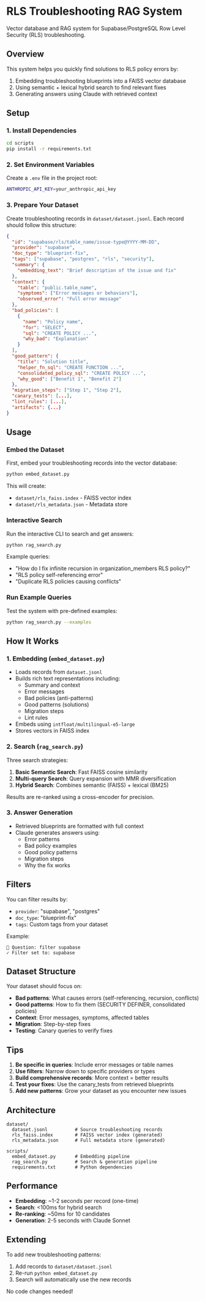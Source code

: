 # RLS Troubleshooting RAG System

Vector database and RAG system for Supabase/PostgreSQL Row Level Security (RLS) troubleshooting.

## Overview

This system helps you quickly find solutions to RLS policy errors by:

1. Embedding troubleshooting blueprints into a FAISS vector database
2. Using semantic + lexical hybrid search to find relevant fixes
3. Generating answers using Claude with retrieved context

## Setup

### 1. Install Dependencies

```bash
cd scripts
pip install -r requirements.txt
```

### 2. Set Environment Variables

Create a `.env` file in the project root:

```bash
ANTHROPIC_API_KEY=your_anthropic_api_key
```

### 3. Prepare Your Dataset

Create troubleshooting records in `dataset/dataset.jsonl`. Each record should follow this structure:

```json
{
  "id": "supabase/rls/table_name/issue-type@YYYY-MM-DD",
  "provider": "supabase",
  "doc_type": "blueprint-fix",
  "tags": ["supabase", "postgres", "rls", "security"],
  "summary": {
    "embedding_text": "Brief description of the issue and fix"
  },
  "context": {
    "table": "public.table_name",
    "symptoms": ["Error messages or behaviors"],
    "observed_error": "Full error message"
  },
  "bad_policies": [
    {
      "name": "Policy name",
      "for": "SELECT",
      "sql": "CREATE POLICY ...",
      "why_bad": "Explanation"
    }
  ],
  "good_pattern": {
    "title": "Solution title",
    "helper_fn_sql": "CREATE FUNCTION ...",
    "consolidated_policy_sql": "CREATE POLICY ...",
    "why_good": ["Benefit 1", "Benefit 2"]
  },
  "migration_steps": ["Step 1", "Step 2"],
  "canary_tests": [...],
  "lint_rules": [...],
  "artifacts": {...}
}
```

## Usage

### Embed the Dataset

First, embed your troubleshooting records into the vector database:

```bash
python embed_dataset.py
```

This will create:

- `dataset/rls_faiss.index` - FAISS vector index
- `dataset/rls_metadata.json` - Metadata store

### Interactive Search

Run the interactive CLI to search and get answers:

```bash
python rag_search.py
```

Example queries:

- "How do I fix infinite recursion in organization_members RLS policy?"
- "RLS policy self-referencing error"
- "Duplicate RLS policies causing conflicts"

### Run Example Queries

Test the system with pre-defined examples:

```bash
python rag_search.py --examples
```

## How It Works

### 1. Embedding (`embed_dataset.py`)

- Loads records from `dataset.jsonl`
- Builds rich text representations including:
  - Summary and context
  - Error messages
  - Bad policies (anti-patterns)
  - Good patterns (solutions)
  - Migration steps
  - Lint rules
- Embeds using `intfloat/multilingual-e5-large`
- Stores vectors in FAISS index

### 2. Search (`rag_search.py`)

Three search strategies:

1. **Basic Semantic Search**: Fast FAISS cosine similarity
2. **Multi-query Search**: Query expansion with MMR diversification
3. **Hybrid Search**: Combines semantic (FAISS) + lexical (BM25)

Results are re-ranked using a cross-encoder for precision.

### 3. Answer Generation

- Retrieved blueprints are formatted with full context
- Claude generates answers using:
  - Error patterns
  - Bad policy examples
  - Good policy patterns
  - Migration steps
  - Why the fix works

## Filters

You can filter results by:

- `provider`: "supabase", "postgres"
- `doc_type`: "blueprint-fix"
- `tags`: Custom tags from your dataset

Example:

```
💬 Question: filter supabase
✓ Filter set to: supabase
```

## Dataset Structure

Your dataset should focus on:

- **Bad patterns**: What causes errors (self-referencing, recursion, conflicts)
- **Good patterns**: How to fix them (SECURITY DEFINER, consolidated policies)
- **Context**: Error messages, symptoms, affected tables
- **Migration**: Step-by-step fixes
- **Testing**: Canary queries to verify fixes

## Tips

1. **Be specific in queries**: Include error messages or table names
2. **Use filters**: Narrow down to specific providers or types
3. **Build comprehensive records**: More context = better results
4. **Test your fixes**: Use the canary_tests from retrieved blueprints
5. **Add new patterns**: Grow your dataset as you encounter new issues

## Architecture

```
dataset/
  dataset.jsonl          # Source troubleshooting records
  rls_faiss.index        # FAISS vector index (generated)
  rls_metadata.json      # Full metadata store (generated)

scripts/
  embed_dataset.py       # Embedding pipeline
  rag_search.py          # Search & generation pipeline
  requirements.txt       # Python dependencies
```

## Performance

- **Embedding**: ~1-2 seconds per record (one-time)
- **Search**: <100ms for hybrid search
- **Re-ranking**: ~50ms for 10 candidates
- **Generation**: 2-5 seconds with Claude Sonnet

## Extending

To add new troubleshooting patterns:

1. Add records to `dataset/dataset.jsonl`
2. Re-run `python embed_dataset.py`
3. Search will automatically use the new records

No code changes needed!
